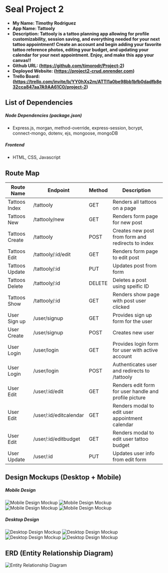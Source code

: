 # Seal Project 2

- **My Name: Timothy Rodriguez**
- **App Name: Tattooly**
- **Description: Tattooly is a tattoo planning app allowing for profile customizability, session saving, and everything needed for your next tattoo appointment! Create an account and begin adding your favorite tattoo reference photos, editing your budget, and updating your calendar for your next appointment. Enjoy, and make this app your canvas!!**
- **Github URL: (https://github.com/timorodr/Project-2)**
- **Deployed Website: (https://project2-crud.onrender.com)**
- **Trello Board: (https://trello.com/invite/b/YY0hXs2m/ATTI1a0be98bb1bfb0dadfb8e32cca847aa7A9AA61C0/project-2)**

## List of Dependencies

##### Node Dependencies (package.json)

- Express.js, morgan, method-override, express-session, bcrypt, connect-mongo, dotenv, ejs, mongoose, mongoDB

##### Frontend 

- HTML, CSS, Javascript

## Route Map


| Route Name | Endpoint | Method | Description |
|------------|----------|--------|-------------|
| Tattoos Index | /tattooly | GET | Renders all tattoos on a page|
| Tattoos New | /tattooly/new | GET | Renders form page for new post|
| Tattoos Create | /tattooly | POST | Creates new post from form and redirects to index|
| Tattoos Edit | /tattooly/:id/edit | GET | Renders form page to edit post|
| Tattoos Update | /tattooly/:id | PUT | Updates post from form|
| Tattoos Delete | /tattooly/:id | DELETE | Deletes a post using speific ID|
| Tattoos Show | /tattooly/:id | GET | Renders show page with post user clicked|
| User Sign up | /user/signup | GET | Provides sign up form for the user|
| User Create | /user/signup | POST | Creates new user|
| User Login | /user/login | GET | Provides login form for user with active account|
| User Login | /user/login | POST | Authenticates user and redirects to /tattooly|
| User Edit | /user/:id/edit | GET | Renders edit form for user handle and profile picture|
| User Edit | /user/:id/editcalendar | GET | Renders modal to edit user appointment calendar|
| User Edit | /user/:id/editbudget | GET | Renders modal to edit user tattoo budget|
| User Update | /user/:id | PUT | Updates user info from edit form|


## Design Mockups (Desktop + Mobile)

##### Mobile Design

![Mobile Design Mockup](https://i.imgur.com/Ve1vT7s.png)
![Mobile Design Mockup](https://i.imgur.com/dWWhQwG.png)
![Mobile Design Mockup](https://i.imgur.com/jECJFnG.png)
![Mobile Design Mockup](https://i.imgur.com/13T0C1r.png)

##### Desktop Design

![Desktop Design Mockup](https://i.imgur.com/WZtieNM.png)
![Desktop Design Mockup](https://i.imgur.com/xHfUTo4.png)
![Desktop Design Mockup](https://i.imgur.com/i0vEDWE.png)
![Desktop Design Mockup](https://i.imgur.com/niRUMU8.png)

## ERD (Entity Relationship Diagram)

![Entity Relationship Diagram](https://i.imgur.com/MDt0z9M.png)

